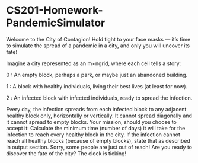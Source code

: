# CS201-Homework-PandemicSimulator


Welcome to the City of Contagion!
Hold tight to your face masks — it’s time to simulate the spread of a pandemic in a city,
and only you will uncover its fate!

Imagine a city represented as an m×ngrid, where each cell tells a story:

0 : An empty block, perhaps a park, or maybe just an abandoned building.

1 : A block with healthy individuals, living their best lives (at least for now).

2 : An infected block with infected individuals, ready to spread the infection.

Every day, the infection spreads from each infected block to any adjacent healthy block
only, horizontally or vertically. It cannot spread diagonally and it cannot spread to empty
blocks. Your mission, should you choose to accept it:
Calculate the minimum time (number of days) it will take for the infection to
reach every healthy block in the city. If the infection cannot reach all healthy
blocks (because of empty blocks), state that as described in output section.
Sorry, some people are just out of reach! Are you ready to discover the fate
of the city? The clock is ticking!
